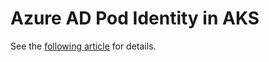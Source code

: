 # Azure AD Pod Identity in AKS

See the [following article](https://vincentlauzon.com/2019/02/19/azure-ad-pod-identity-in-aks/) for details.

